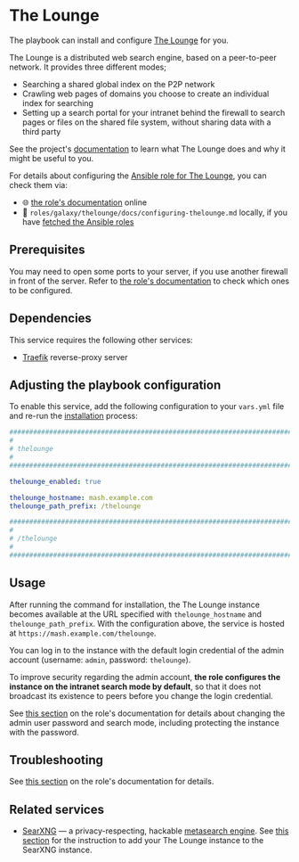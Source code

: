 <!--
SPDX-FileCopyrightText: 2020 - 2024 MDAD project contributors
SPDX-FileCopyrightText: 2020 - 2024 Slavi Pantaleev
SPDX-FileCopyrightText: 2020 Aaron Raimist
SPDX-FileCopyrightText: 2020 Chris van Dijk
SPDX-FileCopyrightText: 2020 Dominik Zajac
SPDX-FileCopyrightText: 2020 Mickaël Cornière
SPDX-FileCopyrightText: 2022 François Darveau
SPDX-FileCopyrightText: 2022 Julian Foad
SPDX-FileCopyrightText: 2022 Warren Bailey
SPDX-FileCopyrightText: 2023 Antonis Christofides
SPDX-FileCopyrightText: 2023 Felix Stupp
SPDX-FileCopyrightText: 2023 Julian-Samuel Gebühr
SPDX-FileCopyrightText: 2023 Pierre 'McFly' Marty
SPDX-FileCopyrightText: 2024 - 2025 Suguru Hirahara

SPDX-License-Identifier: AGPL-3.0-or-later
-->

# The Lounge

The playbook can install and configure [The Lounge](https://thelounge.net) for you.

The Lounge is a distributed web search engine, based on a peer-to-peer network. It provides three different modes;

- Searching a shared global index on the P2P network
- Crawling web pages of domains you choose to create an individual index for searching
- Setting up a search portal for your intranet behind the firewall to search pages or files on the shared file system, without sharing data with a third party

See the project's [documentation](https://thelounge.net/docs/) to learn what The Lounge does and why it might be useful to you.

For details about configuring the [Ansible role for The Lounge](https://github.com/mother-of-all-self-hosting/ansible-role-thelounge), you can check them via:
- 🌐 [the role's documentation](https://github.com/mother-of-all-self-hosting/ansible-role-thelounge/blob/main/docs/configuring-thelounge.md) online
- 📁 `roles/galaxy/thelounge/docs/configuring-thelounge.md` locally, if you have [fetched the Ansible roles](../installing.md)

## Prerequisites

You may need to open some ports to your server, if you use another firewall in front of the server. Refer to [the role's documentation](https://github.com/mother-of-all-self-hosting/ansible-role-thelounge/blob/main/docs/configuring-thelounge.md#prerequisites) to check which ones to be configured.

## Dependencies

This service requires the following other services:

- [Traefik](traefik.md) reverse-proxy server

## Adjusting the playbook configuration

To enable this service, add the following configuration to your `vars.yml` file and re-run the [installation](../installing.md) process:

```yaml
########################################################################
#                                                                      #
# thelounge                                                            #
#                                                                      #
########################################################################

thelounge_enabled: true

thelounge_hostname: mash.example.com
thelounge_path_prefix: /thelounge

########################################################################
#                                                                      #
# /thelounge                                                           #
#                                                                      #
########################################################################
```

## Usage

After running the command for installation, the The Lounge instance becomes available at the URL specified with `thelounge_hostname` and `thelounge_path_prefix`. With the configuration above, the service is hosted at `https://mash.example.com/thelounge`.

You can log in to the instance with the default login credential of the admin account (username: `admin`, password: `thelounge`).

To improve security regarding the admin account, **the role configures the instance on the intranet search mode by default**, so that it does not broadcast its existence to peers before you change the login credential.

See [this section](https://github.com/mother-of-all-self-hosting/ansible-role-thelounge/blob/main/docs/configuring-thelounge.md#usage) on the role's documentation for details about changing the admin user password and search mode, including protecting the instance with the password.

## Troubleshooting

See [this section](https://github.com/mother-of-all-self-hosting/ansible-role-thelounge/blob/main/docs/configuring-thelounge.md#troubleshooting) on the role's documentation for details.

## Related services

- [SearXNG](searxng.md) — a privacy-respecting, hackable [metasearch engine](https://en.wikipedia.org/wiki/Metasearch_engine). See [this section](searxng.md#add-your-thelounge-instance-optional) for the instruction to add your The Lounge instance to the SearXNG instance.

